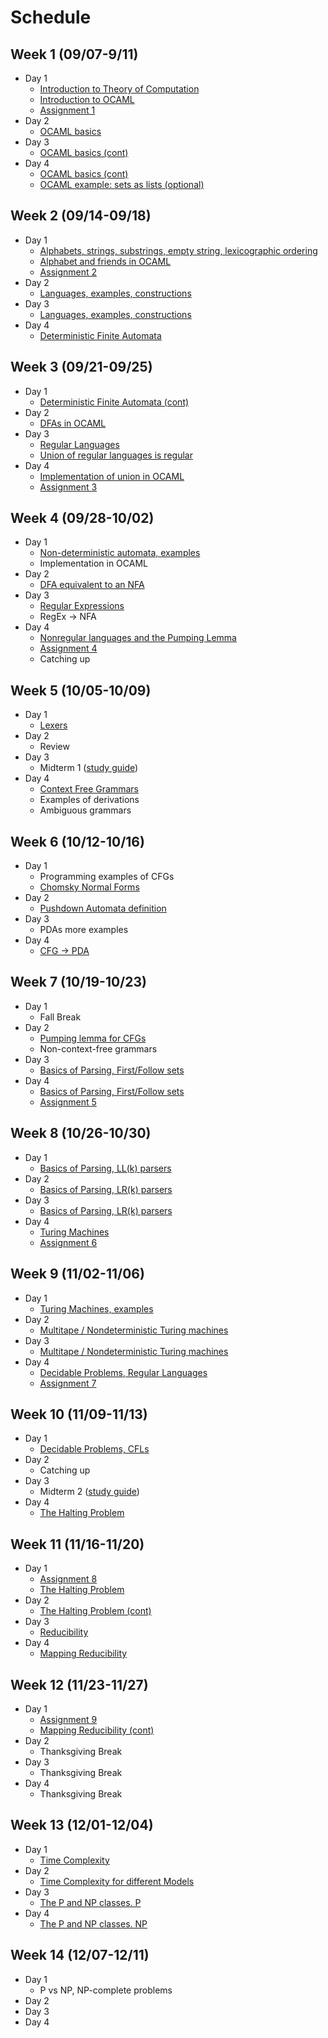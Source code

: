 # Schedule

## Week 1 (09/07-9/11)

- Day 1
    - [Introduction to Theory of Computation](notes/theory_intro.md)
    - [Introduction to OCAML](notes/ocaml_intro.md)
    - [Assignment 1](assignments/1.md)
- Day 2
    - [OCAML basics](notes/ocaml_basics.md)
- Day 3
    - [OCAML basics (cont)](notes/ocaml_basics.md)
- Day 4
    - [OCAML basics (cont)](notes/ocaml_basics.md)
    - [OCAML example: sets as lists (optional)](notes/ocaml_sets.md)

## Week  2 (09/14-09/18)

- Day 1
    - [Alphabets, strings, substrings, empty string, lexicographic ordering](notes/alphabet.md)
    - [Alphabet and friends in OCAML](notes/ocaml_alphabet.md)
    - [Assignment 2](assignments/2.md)
- Day 2
    - [Languages, examples, constructions](notes/languages.md)
- Day 3
    - [Languages, examples, constructions](notes/languages.md)
- Day 4
    - [Deterministic Finite Automata](notes/fin_aut_dfa.md)

## Week  3 (09/21-09/25)

- Day 1
    - [Deterministic Finite Automata (cont)](notes/fin_aut_dfa.md)
- Day 2
    - [DFAs in OCAML](notes/ocaml_dfa.md)
- Day 3
    - [Regular Languages](notes/fin_aut_dfa.md)
    - [Union of regular languages is regular](notes/fin_aut_dfa.md)
- Day 4
    - [Implementation of union in OCAML](notes/ocaml_dfa.md)
    - [Assignment 3](assignments/3.md)

## Week  4 (09/28-10/02)

- Day 1
    - [Non-deterministic automata, examples](notes/fin_aut_nfas.md)
    - Implementation in OCAML
- Day 2
    - [DFA equivalent to an NFA](notes/fin_aut_nfas.md)
- Day 3
    - [Regular Expressions](notes/regexp.md)
    - RegEx -> NFA
- Day 4
    - [Nonregular languages and the Pumping Lemma](notes/nonregular.md)
    - [Assignment 4](assignments/4.md)
    - Catching up

## Week  5 (10/05-10/09)

- Day 1
    - [Lexers](notes/lexers.md)
- Day 2
    - Review
- Day 3
    - Midterm 1 ([study guide](notes/midterm1_study_guide.md))
- Day 4
    - [Context Free Grammars](notes/cfg.md)
    - Examples of derivations
    - Ambiguous grammars

## Week  6 (10/12-10/16)

- Day 1
    - Programming examples of CFGs
    - [Chomsky Normal Forms](notes/cfg.md)
- Day 2
    - [Pushdown Automata definition](notes/pushdown_automata.md)
- Day 3
    - PDAs more examples
- Day 4
    - [CFG -> PDA](notes/cfg_pda.md)

## Week  7 (10/19-10/23)

- Day 1
    - Fall Break
- Day 2
    - [Pumping lemma for CFGs](notes/pumping_cfg.md)
    - Non-context-free grammars
- Day 3
    - [Basics of Parsing, First/Follow sets](notes/parsing.md)
- Day 4
    - [Basics of Parsing, First/Follow sets](notes/parsing.md)
    - [Assignment 5](assignments/5.md)

## Week  8 (10/26-10/30)

- Day 1
    - [Basics of Parsing, LL(k) parsers](notes/parsing.md)
- Day 2
    - [Basics of Parsing, LR(k) parsers](notes/parsing.md)
- Day 3
    - [Basics of Parsing, LR(k) parsers](notes/parsing.md)
- Day 4
    - [Turing Machines](notes/turing.md)
    - [Assignment 6](assignments/6.md)

## Week  9 (11/02-11/06)

- Day 1
    - [Turing Machines, examples](notes/turing.md)
- Day 2
    - [Multitape / Nondeterministic Turing machines](notes/turing.md)
- Day 3
    - [Multitape / Nondeterministic Turing machines](notes/turing.md)
- Day 4
    - [Decidable Problems, Regular Languages](notes/decidable.md)
    - [Assignment 7](assignments/7.md)

## Week 10 (11/09-11/13)

- Day 1
    - [Decidable Problems, CFLs](notes/decidable.md)
- Day 2
    - Catching up
- Day 3
    - Midterm 2 ([study guide](notes/midterm2_study_guide.md))
- Day 4
    - [The Halting Problem](notes/halting.md)

## Week 11 (11/16-11/20)

- Day 1
    - [Assignment 8](assignments/8.md)
    - [The Halting Problem](notes/halting.md)
- Day 2
    - [The Halting Problem (cont)](notes/halting.md)
- Day 3
    - [Reducibility](notes/reducibility.md)
- Day 4
    - [Mapping Reducibility](notes/mapping_reducibility.md)

## Week 12 (11/23-11/27)

- Day 1
    - [Assignment 9](assignments/9.md)
    - [Mapping Reducibility (cont)](notes/mapping_reducibility.md)
- Day 2
    - Thanksgiving Break
- Day 3
    - Thanksgiving Break
- Day 4
    - Thanksgiving Break

## Week 13 (12/01-12/04)

- Day 1
    - [Time Complexity](notes/time_complexity.md)
- Day 2
    - [Time Complexity for different Models](notes/time_complexity.md)
- Day 3
    - [The P and NP classes. P](notes/p_vs_np.md)
- Day 4
    - [The P and NP classes. NP](notes/p_vs_np.md)

## Week 14 (12/07-12/11)

- Day 1
    - P vs NP, NP-complete problems
- Day 2
- Day 3
- Day 4


